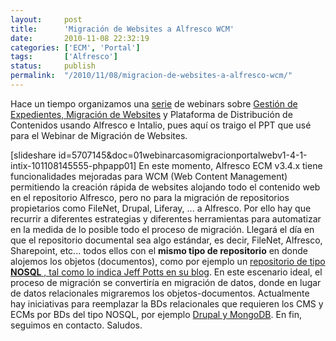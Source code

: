 ```yaml
---
layout:     post
title:      'Migración de Websites a Alfresco WCM'
date:       2010-11-08 22:32:19
categories: ['ECM', 'Portal']
tags:       ['Alfresco']
status:     publish 
permalink:  "/2010/11/08/migracion-de-websites-a-alfresco-wcm/"
---
```

Hace un tiempo organizamos una [serie](http://holisticsecurity.wordpress.com/2010/01/11/webinars-ecm-bpm/) de webinars sobre [Gestión de Expedientes, Migración de Websites](http://holisticsecurity.wordpress.com/2010/10/08/gestion-de-expedientes-con-alfresco-ecm/) y Plataforma de Distribución de Contenidos usando Alfresco e Intalio, pues aquí os traigo el PPT que usé para el Webinar de Migración de Websites.

[slideshare id=5707145&doc=01webinarcasomigracionportalwebv1-4-1-intix-101108145555-phpapp01]
En este momento, Alfresco ECM v3.4.x tiene funcionalidades mejoradas para WCM (Web Content Management) permitiendo la creación rápida de websites alojando todo el contenido web en el repositorio Alfresco, pero no para la migración de repositorios propietarios como FileNet, Drupal, Liferay, ... a Alfresco. Por ello hay que recurrir a diferentes estrategias y diferentes herramientas para automatizar en la medida de lo posible todo el proceso de migración.
Llegará el día en que el repositorio documental sea algo estándar, es decir, FileNet, Alfresco, Sharepoint, etc... todos ellos con el **mismo tipo de repositorio** en donde alojemos los objetos (documentos), como por ejemplo un [repositorio de tipo **NOSQL** , tal como lo indica Jeff Potts en su blog](http://ecmarchitect.com/archives/2010/07/07/1176).
En este escenario ideal, el proceso de migración se convertiría en migración de datos, donde en lugar de datos relacionales migraremos los objetos-documentos.
Actualmente hay iniciativas para reemplazar la BDs relacionales que requieren los CMS y ECMs por BDs del tipo NOSQL, por ejemplo [Drupal y MongoDB](http://www.slideshare.net/ForestMars/mongo-drupal).
En fin, seguimos en contacto.
Saludos.

